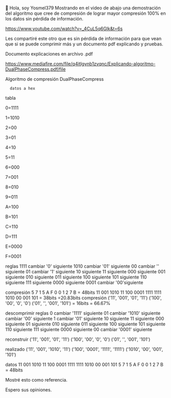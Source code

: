  👋 Hola, soy Yosmel379
 Mostrando en el video de abajo una demostración del algoritmo que cree de compresión de lograr mayor compresión 100% en los datos sin pérdida de información.

https://www.youtube.com/watch?v=_4CuL5q6Glk&t=6s

Les compartiré este otro que es sin pérdida de información para que vean que si se puede comprimir más y un documento pdf explicando y pruebas.

  Documento explicaciones en archivo .pdf
  
https://www.mediafire.com/file/q4itlgynb1zvqnc/Explicando-algoritmo-DualPhaseCompress.pdf/file

Algoritmo de compresión DualPhaseCompress

      datos a hex
tabla

0=1111

1=1010

2=00

3=01

4=10

5=11

6=000

7=001

8=010

9=011

A=100

B=101

C=110

D=111

E=0000

F=0001

reglas
1111 cambiar '0' siguiente
1010 cambiar '01' siguiente
00 cambiar '' siguiente
01 cambiar '1' siguiente
10 siguiente
11 siguiente
000 siguiente
001 siguiente
010 siguiente
011 siguiente
100 siguiente
101 siguiente
110 siguiente
111 siguiente
0000 siguiente
0001 cambiar '00'siguiente

compresión
5    7       1        5   A      F       0       0        1       2     7      B = 48bits                      11  001  1010  11  100  0001 1111 1111  1010  00   001  101 = 38bits =20.83bits
compresión
('11', '001', '01', '11') ('100', '00', '0', '0') ('01', '', '001', '101') = 16bits = 66.67%

descomprimir
reglas
0   cambiar '1111' siguiente
01 cambiar '1010' siguiente
     cambiar '00' siguiente
1   cambiar '01' siguiente
10 siguiente
11 siguiente
000 siguiente
01 siguiente
010 siguiente
011 siguiente
100 siguiente
101 siguiente
110 siguiente
111 siguiente
0000 siguiente
00   cambiar '0001' siguiente

reconstruir
('11', '001', '01', '11') ('100', '00', '0', '0') ('01', '', '001', '101')

realizado
('11', '001', '1010', '11') ('100', '0001', '1111', '1111') ('1010', '00', '001', '101')

datos
11  001  1010  11  100  0001 1111 1111 1010 00 001 101
 5    7      1        5    A     F        0       0      1       2   7     B = 48bits 


Mostré esto como referencia.

Espero sus opiniones.



